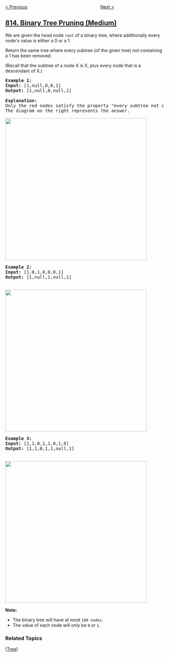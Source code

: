 <!--|This file generated by command(leetcode description); DO NOT EDIT.    |-->
<!--+----------------------------------------------------------------------+-->
<!--|@author    openset <openset.wang@gmail.com>                           |-->
<!--|@link      https://github.com/openset                                 |-->
<!--|@home      https://github.com/openset/leetcode                        |-->
<!--+----------------------------------------------------------------------+-->

[< Previous](https://github.com/openset/leetcode/tree/master/problems/largest-sum-of-averages "Largest Sum of Averages")
　　　　　　　　　　　　　　　　
[Next >](https://github.com/openset/leetcode/tree/master/problems/bus-routes "Bus Routes")

## [814. Binary Tree Pruning (Medium)](https://leetcode.com/problems/binary-tree-pruning "二叉树剪枝")

<p>We are given the head node <code>root</code>&nbsp;of a binary tree, where additionally every node&#39;s value is either a 0 or a 1.</p>

<p>Return the same tree where every subtree (of the given tree) not containing a 1 has been removed.</p>

<p>(Recall that the subtree of a node X is X, plus every node that is a descendant of X.)</p>

<pre>
<strong>Example 1:</strong>
<strong>Input:</strong> [1,null,0,0,1]
<strong>Output: </strong>[1,null,0,null,1]
 
<strong>Explanation:</strong> 
Only the red nodes satisfy the property &quot;every subtree not containing a 1&quot;.
The diagram on the right represents the answer.

<img alt="" src="https://s3-lc-upload.s3.amazonaws.com/uploads/2018/04/06/1028_2.png" style="width:450px" />
</pre>

<pre>
<strong>Example 2:</strong>
<strong>Input:</strong> [1,0,1,0,0,0,1]
<strong>Output: </strong>[1,null,1,null,1]


<img alt="" src="https://s3-lc-upload.s3.amazonaws.com/uploads/2018/04/06/1028_1.png" style="width:450px" />
</pre>

<pre>
<strong>Example 3:</strong>
<strong>Input:</strong> [1,1,0,1,1,0,1,0]
<strong>Output: </strong>[1,1,0,1,1,null,1]


<img alt="" src="https://s3-lc-upload.s3.amazonaws.com/uploads/2018/04/05/1028.png" style="width:450px" />
</pre>

<p><strong>Note: </strong></p>

<ul>
	<li>The binary tree&nbsp;will&nbsp;have&nbsp;at&nbsp;most <code>100 nodes</code>.</li>
	<li>The value of each node will only be <code>0</code> or <code>1</code>.</li>
</ul>

### Related Topics
  [[Tree](https://github.com/openset/leetcode/tree/master/tag/tree/README.md)]
